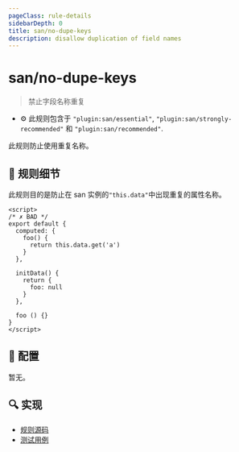 ```yaml
---
pageClass: rule-details
sidebarDepth: 0
title: san/no-dupe-keys
description: disallow duplication of field names
---
```

# san/no-dupe-keys
> 禁止字段名称重复

- :gear: 此规则包含于 `"plugin:san/essential"`, `"plugin:san/strongly-recommended"` 和 `"plugin:san/recommended"`.

此规则防止使用重复名称。

## :book: 规则细节

此规则目的是防止在 san 实例的`"this.data"`中出现重复的属性名称。

<eslint-code-block :rules="{'san/no-dupe-keys': ['error']}">

```vue
<script>
/* ✗ BAD */
export default {
  computed: {
    foo() {
      return this.data.get('a')
    }
  },

  initData() {
    return {
      foo: null
    }
  },

  foo () {}
}
</script>
```

</eslint-code-block>

## :wrench: 配置

暂无。

## :mag: 实现

- [规则源码](https://github.com/ecomfe/eslint-plugin-san/blob/main/lib/rules/no-dupe-keys.js)
- [测试用例](https://github.com/ecomfe/eslint-plugin-san/tree/main/__tests__/lib/rules/no-dupe-keys.test.js)
